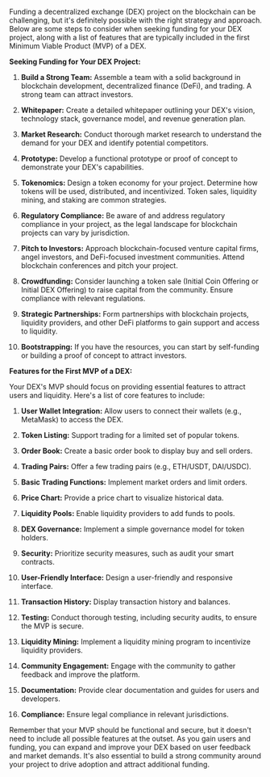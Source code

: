 Funding a decentralized exchange (DEX) project on the blockchain can be challenging, but it's definitely possible with the right strategy and approach. Below are some steps to consider when seeking funding for your DEX project, along with a list of features that are typically included in the first Minimum Viable Product (MVP) of a DEX.

**Seeking Funding for Your DEX Project:**

1. **Build a Strong Team:** Assemble a team with a solid background in blockchain development, decentralized finance (DeFi), and trading. A strong team can attract investors.

2. **Whitepaper:** Create a detailed whitepaper outlining your DEX's vision, technology stack, governance model, and revenue generation plan.

3. **Market Research:** Conduct thorough market research to understand the demand for your DEX and identify potential competitors.

4. **Prototype:** Develop a functional prototype or proof of concept to demonstrate your DEX's capabilities.

5. **Tokenomics:** Design a token economy for your project. Determine how tokens will be used, distributed, and incentivized. Token sales, liquidity mining, and staking are common strategies.

6. **Regulatory Compliance:** Be aware of and address regulatory compliance in your project, as the legal landscape for blockchain projects can vary by jurisdiction.

7. **Pitch to Investors:** Approach blockchain-focused venture capital firms, angel investors, and DeFi-focused investment communities. Attend blockchain conferences and pitch your project.

8. **Crowdfunding:** Consider launching a token sale (Initial Coin Offering or Initial DEX Offering) to raise capital from the community. Ensure compliance with relevant regulations.

9. **Strategic Partnerships:** Form partnerships with blockchain projects, liquidity providers, and other DeFi platforms to gain support and access to liquidity.

10. **Bootstrapping:** If you have the resources, you can start by self-funding or building a proof of concept to attract investors.

**Features for the First MVP of a DEX:**

Your DEX's MVP should focus on providing essential features to attract users and liquidity. Here's a list of core features to include:

1. **User Wallet Integration:** Allow users to connect their wallets (e.g., MetaMask) to access the DEX.

2. **Token Listing:** Support trading for a limited set of popular tokens.

3. **Order Book:** Create a basic order book to display buy and sell orders.

4. **Trading Pairs:** Offer a few trading pairs (e.g., ETH/USDT, DAI/USDC).

5. **Basic Trading Functions:** Implement market orders and limit orders.

6. **Price Chart:** Provide a price chart to visualize historical data.

7. **Liquidity Pools:** Enable liquidity providers to add funds to pools.

8. **DEX Governance:** Implement a simple governance model for token holders.

9. **Security:** Prioritize security measures, such as audit your smart contracts.

10. **User-Friendly Interface:** Design a user-friendly and responsive interface.

11. **Transaction History:** Display transaction history and balances.

12. **Testing:** Conduct thorough testing, including security audits, to ensure the MVP is secure.

13. **Liquidity Mining:** Implement a liquidity mining program to incentivize liquidity providers.

14. **Community Engagement:** Engage with the community to gather feedback and improve the platform.

15. **Documentation:** Provide clear documentation and guides for users and developers.

16. **Compliance:** Ensure legal compliance in relevant jurisdictions.

Remember that your MVP should be functional and secure, but it doesn't need to include all possible features at the outset. As you gain users and funding, you can expand and improve your DEX based on user feedback and market demands. It's also essential to build a strong community around your project to drive adoption and attract additional funding.